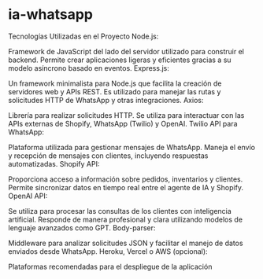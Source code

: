 # ia-whatsapp
Tecnologías Utilizadas en el Proyecto
Node.js:

Framework de JavaScript del lado del servidor utilizado para construir el backend.
Permite crear aplicaciones ligeras y eficientes gracias a su modelo asíncrono basado en eventos.
Express.js:

Un framework minimalista para Node.js que facilita la creación de servidores web y APIs REST.
Es utilizado para manejar las rutas y solicitudes HTTP de WhatsApp y otras integraciones.
Axios:

Librería para realizar solicitudes HTTP.
Se utiliza para interactuar con las APIs externas de Shopify, WhatsApp (Twilio) y OpenAI.
Twilio API para WhatsApp:

Plataforma utilizada para gestionar mensajes de WhatsApp.
Maneja el envío y recepción de mensajes con clientes, incluyendo respuestas automatizadas.
Shopify API:

Proporciona acceso a información sobre pedidos, inventarios y clientes.
Permite sincronizar datos en tiempo real entre el agente de IA y Shopify.
OpenAI API:

Se utiliza para procesar las consultas de los clientes con inteligencia artificial.
Responde de manera profesional y clara utilizando modelos de lenguaje avanzados como GPT.
Body-parser:

Middleware para analizar solicitudes JSON y facilitar el manejo de datos enviados desde WhatsApp.
Heroku, Vercel o AWS (opcional):

Plataformas recomendadas para el despliegue de la aplicación
